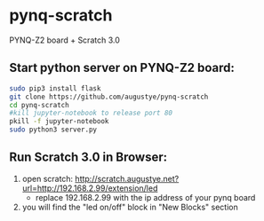 # pynq-scratch
PYNQ-Z2 board + Scratch 3.0

Start python server on PYNQ-Z2 board:
----------------------------------
```Bash
sudo pip3 install flask
git clone https://github.com/augustye/pynq-scratch
cd pynq-scratch
#kill jupyter-notebook to release port 80
pkill -f jupyter-notebook 
sudo python3 server.py
```

Run Scratch 3.0 in Browser:
---------------------------
1. open scratch: http://scratch.augustye.net?url=http://192.168.2.99/extension/led
    * replace 192.168.2.99 with the ip address of your pynq board 
2. you will find the "led on/off" block in "New Blocks" section
